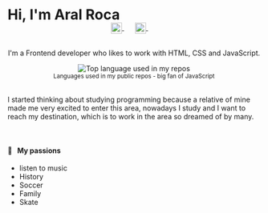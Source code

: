 # Hi, I'm Aral Roca


<p align="center" style="margin: -20px 0 30px">
   <a href="https://www.facebook.com/joelson.bezerra.1/" target="_blank" style='margin-right:10px'>
    <img align="center" src="https://cdn.jsdelivr.net/npm/simple-icons@3.0.1/icons/instagram.svg" alt="instagram" height="22px" width="22px" />
  </a>
  &nbsp;&nbsp;
  <a href="https://www.instagram.com/joelson.silva32/" target="_blank" style='margin-right:10px'>
    <img align="center" src="https://cdn.jsdelivr.net/npm/simple-icons@3.0.1/icons/facebook.svg" alt="facebook" height="22px" width="22px" />
  </a>
  &nbsp;&nbsp;
<p align="center"> 
I'm a Frontend developer who likes to work with HTML, CSS and JavaScript.
</p>

<div align="center">
  <img width="" src="https://github-readme-stats.vercel.app/api/top-langs/?username=JoelsonSilva2002&layout=compact&hide_title=1&card_width=300" alt="Top language used in my repos" />
  <br />
  <small>Languages used in my public repos - big fan of JavaScript</small>
  <br />
  <br />
</div>

I started thinking about studying programming because a relative of mine made me very excited to enter this area, nowadays I study and I want to reach my destination, which is to work in the area so dreamed of by many. 

<br />

#### 🧡 &nbsp;&nbsp;My passions

* listen to music
* History
* Soccer
* Family
* Skate
